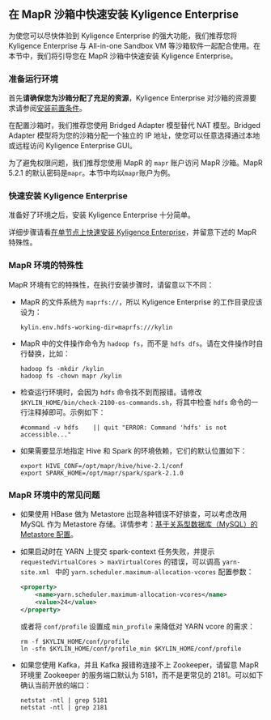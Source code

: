 ## 在 MapR 沙箱中快速安装 Kyligence Enterprise

为使您可以尽快体验到 Kyligence Enterprise 的强大功能，我们推荐您将 Kyligence Enterprise 与 All-in-one Sandbox VM 等沙箱软件一起配合使用。在本节中，我们将引导您在 MapR 沙箱中快速安装 Kyligence Enterprise。

### 准备运行环境

首先**请确保您为沙箱分配了充足的资源**，Kyligence Enterprise 对沙箱的资源要求请参阅[安装前置条件](../installation_conditions.cn.md)。

在配置沙箱时，我们推荐您使用 Bridged Adapter 模型替代 NAT 模型。Bridged Adapter 模型将为您的沙箱分配一个独立的 IP 地址，使您可以任意选择通过本地或远程访问 Kyligence Enterprise GUI。

为了避免权限问题，我们推荐您使用 MapR 的 `mapr` 账户访问 MapR 沙箱。MapR 5.2.1 的默认密码是`mapr`。本节中均以`mapr`账户为例。

### 快速安装 Kyligence Enterprise

准备好了环境之后，安装 Kyligence Enterprise 十分简单。

详细步骤请看[在单节点上快速安装 Kyligence Enterprise](quick_installation_for_single_node.cn.md)，并留意下述的 MapR 特殊性。

### MapR 环境的特殊性

MapR 环境有它的特殊性，在执行安装步骤时，请留意以下不同：

- MapR 的文件系统为 `maprfs://`，所以 Kyligence Enterprise 的工作目录应该设为：
   ```properties
   kylin.env.hdfs-working-dir=maprfs:///kylin
   ```

- MapR 中的文件操作命令为 `hadoop fs`，而不是 `hdfs dfs`。请在文件操作时自行替换，比如：
   ```shell
   hadoop fs -mkdir /kylin
   hadoop fs -chown mapr /kylin
   ```

- 检查运行环境时，会因为 `hdfs` 命令找不到而报错。请修改 `$KYLIN_HOME/bin/check-2100-os-commands.sh`，将其中检查 `hdfs` 命令的一行注释掉即可。示例如下：
   ```shell
   #command -v hdfs    || quit "ERROR: Command 'hdfs' is not accessible..."
   ```

- 如果需要显示地指定 Hive 和 Spark 的环境依赖，它们的默认位置如下：
   ```shell
   export HIVE_CONF=/opt/mapr/hive/hive-2.1/conf
   export SPARK_HOME=/opt/mapr/spark/spark-2.1.0
   ```

### MapR 环境中的常见问题

- 如果使用 HBase 做为 Metastore 出现各种错误不好排查，可以考虑改用 MySQL 作为 Metastore 存储。详情参考：[基于关系型数据库（MySQL）的 Metastore 配置](../../config/metastore_jdbc_mysql.cn.md)。

- 如果启动时在 YARN 上提交 spark-context 任务失败，并提示 `requestedVirtualCores > maxVirtualCores` 的错误，可以调高 `yarn-site.xml ` 中的 `yarn.scheduler.maximum-allocation-vcores` 配置参数：

   ```xml
   <property>
       <name>yarn.scheduler.maximum-allocation-vcores</name>
       <value>24</value>
   </property>
   ```
   或者将 `conf/profile` 设置成 `min_profile` 来降低对 YARN vcore 的需求：
   ```shell
   rm -f $KYLIN_HOME/conf/profile
   ln -sfn $KYLIN_HOME/conf/profile_min $KYLIN_HOME/conf/profile
   ```

- 如果您使用 Kafka，并且 Kafka 报错称连接不上 Zookeeper，请留意 MapR 环境里 Zookeeper 的服务端口默认为 5181，而不是更常见的 2181。可以如下确认当前开放的端口：
   ```shell
   netstat -ntl | grep 5181
   netstat -ntl | grep 2181
   ```

